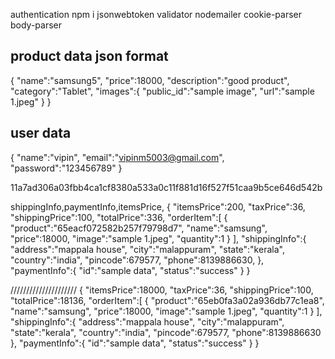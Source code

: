 authentication
npm i jsonwebtoken validator nodemailer cookie-parser body-parser

## product data json format
{
"name":"samsung5",
"price":18000,
"description":"good product",
"category":"Tablet",
"images":{ 
    "public_id":"sample image",
    "url":"sample 1.jpeg"
}
}

## user data
{
    "name":"vipin",
    "email":"vipinm5003@gmail.com",
    "password":"123456789"
}

11a7ad306a03fbb4ca1cf8380a533a0c11f881d16f527f51caa9b5ce646d542b

shippingInfo,paymentInfo,itemsPrice, 
{
    "itemsPrice":200,
    "taxPrice":36,
    "shippingPrice":100,
    "totalPrice":336,
    "orderItem":[
       {
         "product":"65eacf072582b257f79798d7",
        "name":"samsung",
        "price":18000,
        "image":"sample 1.jpeg",
        "quantity":1
       }
    ],
    "shippingInfo":{
        "address":"mappala house",
        "city":"malappuram",
        "state":"kerala",
        "country":"india",
        "pincode":679577,
        "phone":8139886630,
    },
    "paymentInfo":{
        "id":"sample data",
        "status":"success"
    }
}


/////////////////////
{
    "itemsPrice":18000,
    "taxPrice":36,
    "shippingPrice":100,
    "totalPrice":18136,
    "orderItem":[
       {
         "product":"65eb0fa3a02a936db77c1ea8",
        "name":"samsung",
        "price":18000,
        "image":"sample 1.jpeg",
        "quantity":1
       }
    ],
    "shippingInfo":{
        "address":"mappala house",
        "city":"malappuram",
        "state":"kerala",
        "country":"india",
        "pincode":679577,
        "phone":8139886630
    },
    "paymentInfo":{
        "id":"sample data",
        "status":"success"
    }
}